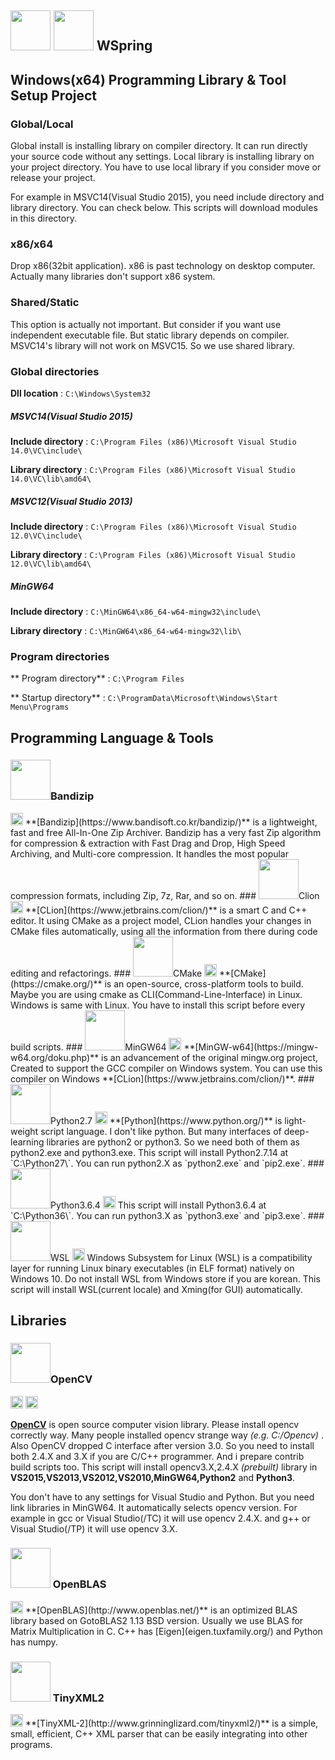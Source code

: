 ## <img src="http://i65.tinypic.com/241uzhc.png" width="64"> <img src="http://i65.tinypic.com/2a95tdy.png" width="64"> WSpring 

## Windows(x64) Programming Library & Tool Setup Project

### Global/Local

Global install is installing library on compiler directory. It can run directly your source code without any settings.
Local library is installing library on your project directory. You have to use local library if you consider move or release your project.

For example in MSVC14(Visual Studio 2015), you need include directory and library directory. You can check below. This scripts will download modules in this directory.

### x86/x64
Drop x86(32bit application). x86 is past technology on desktop computer.
Actually many libraries don't support x86 system.

### Shared/Static

This option is actually not important. But consider if you want use independent executable file. 
But static library depends on compiler. MSVC14's library will not work on MSVC15.
So we use shared library.
### Global directories
**Dll location** : `C:\Windows\System32`
##### MSVC14(Visual Studio 2015)
**Include directory** : `C:\Program Files (x86)\Microsoft Visual Studio 14.0\VC\include\`

**Library directory** : `C:\Program Files (x86)\Microsoft Visual Studio 14.0\VC\lib\amd64\`

##### MSVC12(Visual Studio 2013)
**Include directory** : `C:\Program Files (x86)\Microsoft Visual Studio 12.0\VC\include\`

**Library directory** : `C:\Program Files (x86)\Microsoft Visual Studio 12.0\VC\lib\amd64\`

##### MinGW64
**Include directory** : `C:\MinGW64\x86_64-w64-mingw32\include\`

**Library directory** : `C:\MinGW64\x86_64-w64-mingw32\lib\`

### Program directories
** Program directory** : `C:\Program Files`

** Startup directory** : `C:\ProgramData\Microsoft\Windows\Start Menu\Programs`


## Programming Language & Tools
### <img src="http://i64.tinypic.com/ravog1.png" width="64">Bandizip
<img src="http://i68.tinypic.com/f0n7mv.png" height="20">
**[Bandizip](https://www.bandisoft.co.kr/bandizip/)** is a lightweight, fast and free All-In-One Zip Archiver.
Bandizip has a very fast Zip algorithm for compression & extraction with Fast Drag and Drop, High Speed Archiving, and Multi-core compression. It handles the most popular compression formats, including Zip, 7z, Rar, and so on.
### <img src="http://i63.tinypic.com/25tu4y9.png" width="64">Clion
<img src="http://i64.tinypic.com/33oqss3.png" height="20">
**[CLion](https://www.jetbrains.com/clion/)** is a smart C and C++ editor. It using CMake as a project model, CLion handles your changes in CMake files automatically, using all the information from there during code editing and refactorings.
### <img src="http://i64.tinypic.com/2qmzon4.png" width="64">CMake
<img src="http://i67.tinypic.com/14y6cfq.png" height="20">
**[CMake](https://cmake.org/)** is an open-source, cross-platform tools to build. Maybe you are using cmake as CLI(Command-Line-Interface) in Linux. Windows is same with Linux.
You have to install this script before every build scripts.
### <img src="http://i68.tinypic.com/15axee.png" width="64">MinGW64
<img src="http://i66.tinypic.com/2q87by9.png" height="20">
**[MinGW-w64](https://mingw-w64.org/doku.php)** is an advancement of the original mingw.org project, Created to support the GCC compiler on Windows system. You can use this compiler on Windows **[CLion](https://www.jetbrains.com/clion/)**.
### <img src="http://i67.tinypic.com/2dcd7x0.png" width="64">Python2.7
<img src="http://i67.tinypic.com/153bgnm.png" height="20">
**[Python](https://www.python.org/)** is light-weight script language. I don't like python. But many interfaces of deep-learning libraries are python2 or python3. So we need both of them as python2.exe and python3.exe.
This script will install Python2.7.14 at `C:\Python27\`.
You can run python2.X as `python2.exe` and `pip2.exe`.
### <img src="http://i65.tinypic.com/r1klsl.png" width="64">Python3.6.4
<img src="http://i67.tinypic.com/oswlxk.png" height="20">
This script will install Python3.6.4 at `C:\Python36\`.
You can run python3.X as `python3.exe` and `pip3.exe`.
### <img src="https://i.imgur.com/KOubi5z.png" width="64">WSL
<img src="http://i68.tinypic.com/f0n7mv.png" height="20">
Windows Subsystem for Linux (WSL) is a compatibility layer for running Linux binary executables (in ELF format) natively on Windows 10.
Do not install WSL from Windows store if you are korean.
This script will install WSL(current locale) and Xming(for GUI) automatically.




## Libraries

### <img src="http://i64.tinypic.com/4hcxp3.png" width="64">OpenCV
<img src="http://i68.tinypic.com/33ljz1j.png" height="20">
<img src="http://i68.tinypic.com/w0rf61.png" height="20">

**[OpenCV](https://opencv.org/)** is open source computer vision library. Please install opencv correctly way. Many people installed opencv strange way *(e.g. C:/Opencv)* . Also OpenCV dropped C interface after version 3.0. So you need to install both 2.4.X and 3.X if you are C/C++ programmer. And i prepare contrib build scripts too.
This script will install opencv3.X,2.4.X *(prebuilt)* library in **VS2015,VS2013,VS2012,VS2010,MinGW64,Python2** and **Python3**.

You don't have to any settings for Visual Studio and Python. But you need link libraries in MinGW64.
It automatically selects opencv version. For example in gcc or Visual Studio(/TC) it will use opencv 2.4.X. and g++ or Visual Studio(/TP) it will use opencv 3.X.


### <img src="http://i67.tinypic.com/33ua5p3.png" width="64"> OpenBLAS
<img src="http://i68.tinypic.com/f0n7mv.png" height="20">
**[OpenBLAS](http://www.openblas.net/)** is an optimized BLAS library based on GotoBLAS2 1.13 BSD version. Usually we use BLAS for Matrix Multiplication in C. C++ has [Eigen](eigen.tuxfamily.org/) and Python has numpy.


### <img src="http://i63.tinypic.com/14cqwx3.png" width="64"> TinyXML2
<img src="http://i68.tinypic.com/f0n7mv.png" height="20">
**[TinyXML-2](http://www.grinninglizard.com/tinyxml2/)** is a simple, small, efficient, C++ XML parser that can be easily integrating into other programs.